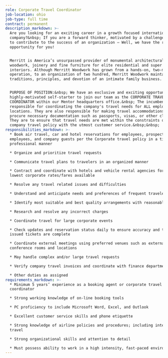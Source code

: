 ```yaml
---
role: Corporate Travel Coordinator
job-location: ohio
job-type: full time
contract: permanent
description_markdown: >-
  Are you looking for an exciting career in a growth focused international
  company?&nbsp; If you are a forward thinker, motivated by a challenge and want
  to contribute to the success of an organization – Well, we have the right
  opportunity for you!


  Merritt is America’s unsurpassed provider of monumental architectural
  woodwork, joinery and fine furniture for elite residential and super yacht
  interiors. Although Merritt Woodwork has grown from a hands-on, two-man
  operation, to an organization of two hundred, Merritt Woodwork maintains the
  traditions, principles, and devotion of an intimate family business.


  PURPOSE OF POSITION:&nbsp; We have an exclusive and exciting opportunity for a
  highly-motivated self-starter to join our team as the CORPORATE TRAVEL
  COORDINATOR within our Mentor headquarters office.&nbsp; The incumbent will be
  responsible for coordinating the company's travel needs for ALL employees and
  locations. They are also responsible for making travel accommodations and
  procure necessary documentation such as passports, visas, or other clearances.
  They are to ensure that travel needs are met within the constraints of the
  company travel policy with the utmost customer service.&nbsp;&nbsp;
responsibilities_markdown: >-
  * Book air travel, car and hotel reservations for employees, prospective
  employees, and company guests per the Corporate travel policy in a timely and
  professional manner

  * Organize and prioritize travel requests

  * Communicate travel plans to travelers in an organized manner

  * Contract and coordinate with hotels and vehicle rental agencies for the
  lowest corporate rates/fares available

  * Resolve any travel related issues and difficulties

  * Understand and anticipate needs and preferences of frequent travelers

  * Identify most suitable and best quality arrangements with reasonable rates

  * Research and resolve any incorrect charges

  * Coordinate travel for large corporate events

  * Check updates and reservation status daily to ensure accuracy and that all
  issued tickets are complete

  * Coordinate external meetings using preferred venues such as external
  conference rooms and locations

  * May handle complex and/or large travel requests

  * Verify company travel invoices and coordinate with finance department

  * Other duties as assigned
requirements_markdown: >-
  * Minimum 5 years’ experience as a booking agent or corporate travel
  coordinator

  * Strong working knowledge of on-line booking tools

  * PC proficiency to include Microsoft Word, Excel, and Outlook

  * Excellent customer service skills and phone etiquette

  * Strong knowledge of airline policies and procedures; including international
  travel

  * Strong organizational skills and attention to detail

  * Must possess ability to work in a high intensity, fast-paced environment
---
```

